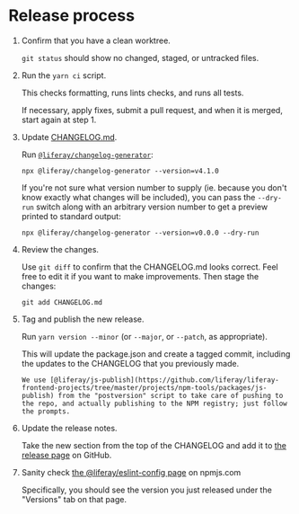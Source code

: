 # Release process

1.  Confirm that you have a clean worktree.

    `git status` should show no changed, staged, or untracked files.

2.  Run the `yarn ci` script.

    This checks formatting, runs lints checks, and runs all tests.

    If necessary, apply fixes, submit a pull request, and when it is merged, start again at step 1.

3.  Update [CHANGELOG.md](./CHANGELOG.md).

    Run [`@liferay/changelog-generator`](https://www.npmjs.com/package/@liferay/changelog-generator):

        npx @liferay/changelog-generator --version=v4.1.0

    If you're not sure what version number to supply (ie. because you don't know exactly what changes will be included), you can pass the `--dry-run` switch along with an arbitrary version number to get a preview printed to standard output:

        npx @liferay/changelog-generator --version=v0.0.0 --dry-run

4.  Review the changes.

    Use `git diff` to confirm that the CHANGELOG.md looks correct. Feel free to edit it if you want to make improvements. Then stage the changes:

        git add CHANGELOG.md

5.  Tag and publish the new release.

    Run `yarn version --minor` (or `--major`, or `--patch`, as appropriate).

    This will update the package.json and create a tagged commit, including the updates to the CHANGELOG that you previously made.

        We use [@liferay/js-publish](https://github.com/liferay/liferay-frontend-projects/tree/master/projects/npm-tools/packages/js-publish) from the "postversion" script to take care of pushing to the repo, and actually publishing to the NPM registry; just follow the prompts.

6.  Update the release notes.

    Take the new section from the top of the CHANGELOG and add it to [the release page](https://github.com/liferay/liferay-frontend-projects/releases) on GitHub.

7.  Sanity check [the @liferay/eslint-config page](https://www.npmjs.com/package/@liferay/eslint-config) on npmjs.com

    Specifically, you should see the version you just released under the "Versions" tab on that page.
